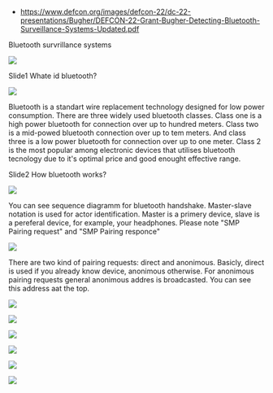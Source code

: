 - https://www.defcon.org/images/defcon-22/dc-22-presentations/Bugher/DEFCON-22-Grant-Bugher-Detecting-Bluetooth-Surveillance-Systems-Updated.pdf

Bluetooth survrillance systems

![](0.png)

Slide1 Whate id bluetooth?

![](1.png)

Bluetooth is a standart wire replacement technology designed for low power consumption.
There are three widely used bluetooth classes. 
Class one is a high power bluetooth for connection over up to hundred meters.
Class two is a mid-powed bluetooth connection over up to tem meters.
And class three is a low power bluetooth for connection over up to one meter.
Class 2 is the most popular among electronic devices that utilises bluetooth tecnology due to it's optimal price and good enought effective range.

Slide2 How bluetooth works?

![](2.png)

You can see sequence diagramm for bluetooth handshake. Master-slave notation is used for actor identification. Master is a primery device, slave is a pereferal device, for example, your headphones. Please note "SMP Pairing request" and "SMP Pairing responce"

![](3.png)

There are two kind of pairing requests: direct and anonimous. Basicly, direct is used if you already know device, anonimous otherwise.
For anonimous pairing requests general anonimous addres is broadcasted. You can see this address aat the top.

![](4.png)

![](5.png)

![](6.png)

![](7.png)

![](8.png)

![](9.png)

